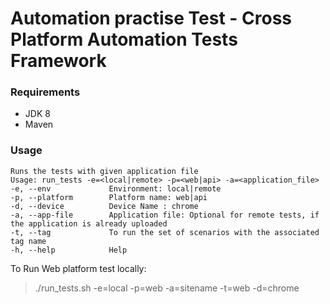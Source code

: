 # Automation practise Test - Cross Platform Automation Tests Framework

### Requirements
* JDK 8
* Maven

### Usage
```
Runs the tests with given application file
Usage: run_tests -e=<local|remote> -p=<web|api> -a=<application_file>
-e, --env             Environment: local|remote
-p, --platform        Platform name: web|api
-d, --device          Device Name : chrome
-a, --app-file        Application file: Optional for remote tests, if the application is already uploaded
-t, --tag             To run the set of scenarios with the associated tag name
-h, --help            Help

```

To Run Web platform test locally:
> ./run_tests.sh -e=local -p=web -a=sitename -t=web -d=chrome

```



